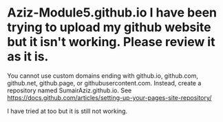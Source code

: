 # Aziz-Module5.github.io   I have been trying to upload my github website but it isn't working. Please review it as it is.
You cannot use custom domains ending with github.io, github.com, github.net, github.page, or githubusercontent.com. Instead, create a repository named SumairAziz.github.io. See https://docs.github.com/articles/setting-up-your-pages-site-repository/

I have tried at too but it is still not working.
